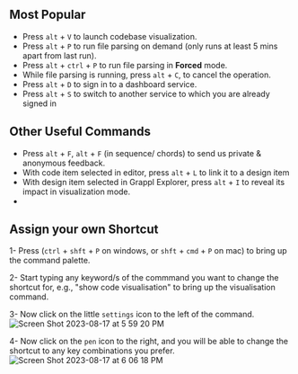 ## Most Popular
- Press `alt` + `V` to launch codebase visualization.
- Press `alt` + `P` to run file parsing on demand (only runs at least 5 mins apart from last run).
- Press `alt` + `ctrl` + `P` to run file parsing in **Forced** mode.
- While file parsing is running, press `alt` + `C`, to cancel the operation.
- Press `alt` + `D` to sign in to a dashboard service.
- Press `alt` + `S` to switch to another service to which you are already signed in

## Other Useful Commands
- Press `alt` + `F`, `alt` + `F` (in sequence/ chords) to send us private & anonymous feedback.
- With code item selected in editor, press `alt` + `L` to link it to a design item
- With design item selected in Grappl Explorer, press `alt` + `I` to reveal its impact in visualization mode.
- 

## Assign your own Shortcut
1- Press (`ctrl` + `shft` + `P` on windows, or `shft` + `cmd` + `P` on mac) to bring up the command palette.

2- Start typing any keyword/s of the commmand you want to change the shortcut for, e.g., "show code visualisation" to bring up the visualisation command.

3- Now click on the little `settings` icon to the left of the command.
![Screen Shot 2023-08-17 at 5 59 20 PM](https://github.com/Blaiski/Grappl/assets/31612240/c49a2d82-7dbe-412c-a145-de6e02f069c4)

4- Now click on the `pen` icon to the right, and you will be able to change the shortcut to any key combinations you prefer.
![Screen Shot 2023-08-17 at 6 06 18 PM](https://github.com/Blaiski/Grappl/assets/31612240/75f9ca28-8bdd-445f-99ec-f0b8fd25acfc)

